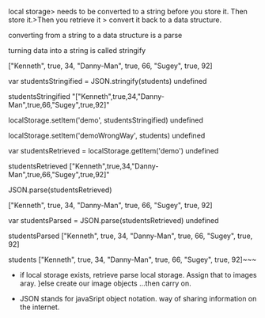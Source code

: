 local storage> needs to be converted to a string before you store it. Then store it.>Then you retrieve it > convert it back to a data structure.

converting from a string to a data structure is a parse

turning data into a string is called stringify

["Kenneth", true, 34, "Danny-Man", true, 66, "Sugey", true, 92]

var studentsStringified = JSON.stringify(students)
undefined

studentsStringified
"["Kenneth",true,34,"Danny-Man",true,66,"Sugey",true,92]"

localStorage.setItem('demo', studentsStringified)
undefined

localStorage.setItem('demoWrongWay', students)
undefined

var studentsRetrieved = localStorage.getItem('demo')
undefined

studentsRetrieved
["Kenneth",true,34,"Danny-Man",true,66,"Sugey",true,92]"

JSON.parse(studentsRetrieved)

["Kenneth", true, 34, "Danny-Man", true, 66, "Sugey", true, 92]

var studentsParsed = JSON.parse(studentsRetrieved)
undefined

studentsParsed
["Kenneth", true, 34, "Danny-Man", true, 66, "Sugey", true, 92]

students
["Kenneth", true, 34, "Danny-Man", true, 66, "Sugey", true, 92]~~~


+ if local storage exists, retrieve parse local storage. Assign that to images aray. 
}else create our image objects ...then carry on.


+ JSON stands for javaSript object notation. way of sharing information on the internet.
